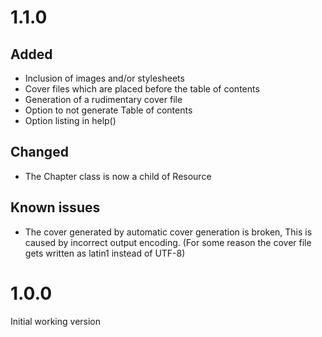 # 1.1.0
## Added
* Inclusion of images and/or stylesheets
* Cover files which are placed before the table of contents
* Generation of a rudimentary cover file
* Option to not generate Table of contents
* Option listing in help()

## Changed
* The Chapter class is now a child of Resource

## Known issues
* The cover generated by automatic cover generation is broken, This is caused by incorrect output encoding. (For some reason the cover file gets written as latin1 instead of UTF-8)

# 1.0.0
Initial working version
